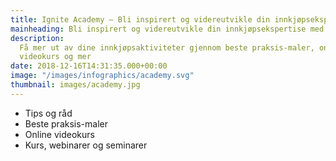 ```yaml
---
title: Ignite Academy – Bli inspirert og videreutvikle din innkjøpsekspertise
mainheading: Bli inspirert og videreutvikle din innkjøpsekspertise med Ignite
description:
  Få mer ut av dine innkjøpsaktiviteter gjennom beste praksis-maler, online
  videokurs og mer
date: 2018-12-16T14:31:35.000+00:00
image: "/images/infographics/academy.svg"
thumbnail: images/academy.jpg
---
```


<ul class="fa-ul">
<li><span class="fa-li"><i class="far fa-lightbulb" style="color: #31B096"></i></span>Tips og råd</li>
<li><span class="fa-li"><i class="fas fa-tasks" style="color: #31B096"></i></span>Beste praksis-maler</li>
<li><span class="fa-li"><i class="fas fa-laptop" style="color: #31B096"></i></span>Online videokurs</li>
<li><span class="fa-li"><i class="fas fa-chalkboard-teacher" style="color: #31B096"></i></span>Kurs, webinarer og seminarer</li>
</ul>
